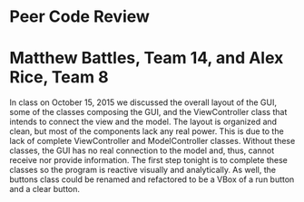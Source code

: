# Peer Code Review #

Matthew Battles, Team 14, and Alex Rice, Team 8
===================================
In class on October 15, 2015 we discussed the overall layout of the GUI, some of the classes composing the GUI, and the ViewController class that intends to connect the view and the model. The layout is organized and clean, but most of the components lack any real power. This is due to the lack of complete ViewController and ModelController classes. Without these classes, the GUI has no real connection to the model and, thus, cannot receive nor provide information. The first step tonight is to complete these classes so the program is reactive visually and analytically. As well, the buttons class could be renamed and refactored to be a VBox of a run button and a clear button. 
